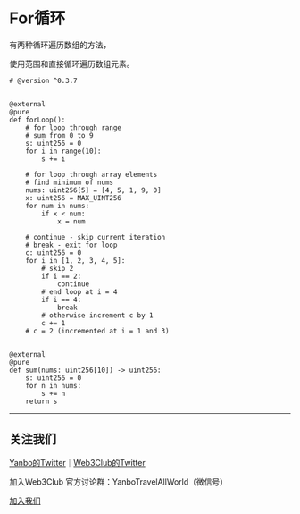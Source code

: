 # For循环
有两种循环遍历数组的方法，

使用范围和直接循环遍历数组元素。


```
# @version ^0.3.7


@external
@pure
def forLoop():
    # for loop through range
    # sum from 0 to 9
    s: uint256 = 0
    for i in range(10):
        s += i

    # for loop through array elements
    # find minimum of nums
    nums: uint256[5] = [4, 5, 1, 9, 0]
    x: uint256 = MAX_UINT256
    for num in nums:
        if x < num:
            x = num

    # continue - skip current iteration
    # break - exit for loop
    c: uint256 = 0
    for i in [1, 2, 3, 4, 5]:
        # skip 2
        if i == 2:
            continue
        # end loop at i = 4
        if i == 4:
            break
        # otherwise increment c by 1
        c += 1
    # c = 2 (incremented at i = 1 and 3)


@external
@pure
def sum(nums: uint256[10]) -> uint256:
    s: uint256 = 0
    for n in nums:
        s += n
    return s
```



---
## 关注我们
[Yanbo的Twitter](https://twitter.com/YanboOfficial)｜[Web3Club的Twitter](https://twitter.com/Web3ClubCN)

加入Web3Club 官方讨论群：YanboTravelAllWorld（微信号）

[加入我们](https://github.com/Web3-Club/Intro./blob/main/Join%20club.md)

